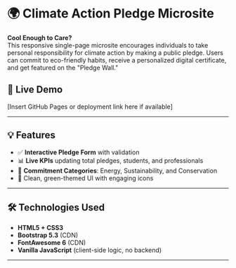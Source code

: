 # 🌍 Climate Action Pledge Microsite

**Cool Enough to Care?**  
This responsive single-page microsite encourages individuals to take personal responsibility for climate action by making a public pledge. Users can commit to eco-friendly habits, receive a personalized digital certificate, and get featured on the "Pledge Wall."

## 🔗 Live Demo
[Insert GitHub Pages or deployment link here if available]

---

## 💡 Features

- ✅ **Interactive Pledge Form** with validation
- 📊 **Live KPIs** updating total pledges, students, and professionals
- 🌱 **Commitment Categories**: Energy, Sustainability, and Conservation
- 🎨 Clean, green-themed UI with engaging icons

---

## 🛠️ Technologies Used

- **HTML5 + CSS3**  
- **Bootstrap 5.3** (CDN)  
- **FontAwesome 6** (CDN)  
- **Vanilla JavaScript** (client-side logic, no backend)  

---

